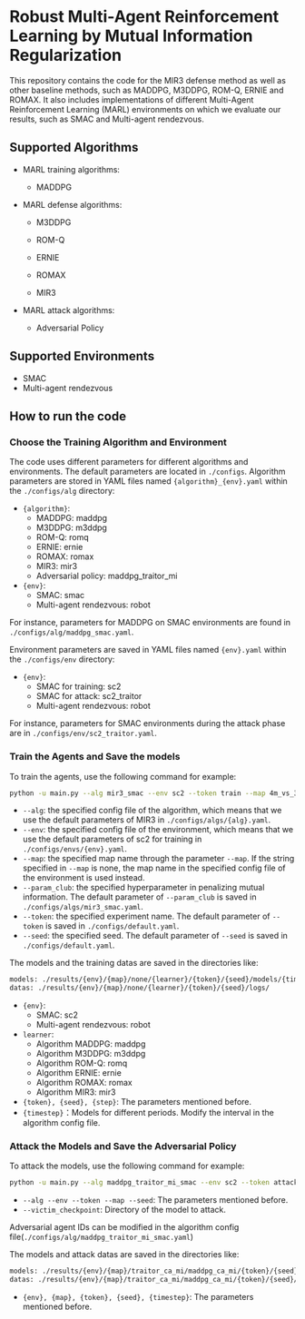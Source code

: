 # Robust Multi-Agent Reinforcement Learning by Mutual Information Regularization

This repository contains the code for the MIR3 defense method as well as other baseline methods, such as MADDPG, M3DDPG, ROM-Q, ERNIE and ROMAX. It also includes implementations of different Multi-Agent Reinforcement Learning (MARL) environments on which we evaluate our results, such as SMAC and Multi-agent rendezvous.

## Supported Algorithms

* MARL training algorithms:
  
  - MADDPG
* MARL defense algorithms:
  * M3DDPG

  * ROM-Q

  * ERNIE

  * ROMAX
  
  * MIR3
  
* MARL attack algorithms:
  * Adversarial Policy


## Supported Environments

* SMAC
* Multi-agent rendezvous

## How to run the code

### Choose the Training Algorithm and Environment

The code uses different parameters for different algorithms and environments. The default parameters are located in `./configs`. Algorithm parameters are stored in YAML files named `{algorithm}_{env}.yaml` within the `./configs/alg` directory:

* `{algorithm}`:
  * MADDPG: maddpg
  * M3DDPG: m3ddpg
  * ROM-Q: romq
  * ERNIE: ernie
  * ROMAX: romax
  * MIR3: mir3
  * Adversarial policy: maddpg_traitor_mi
* `{env}`:
  * SMAC: smac
  * Multi-agent rendezvous: robot

For instance, parameters for MADDPG on SMAC environments are found in `./configs/alg/maddpg_smac.yaml`.

Environment parameters are saved in YAML files named `{env}.yaml` within the `./configs/env` directory:

* `{env}`:
  * SMAC for training: sc2
  * SMAC for attack: sc2_traitor
  * Multi-agent rendezvous: robot

For instance, parameters for SMAC environments during the attack phase are in `./configs/env/sc2_traitor.yaml`.

### Train the Agents and Save the models 

To train the agents, use the following command for example:

```bash
python -u main.py --alg mir3_smac --env sc2 --token train --map 4m_vs_3m --param_club 0.1 --seed 0
```

* `--alg`: the specified config file of the algorithm, which means that we use the default parameters of MIR3 in `./configs/algs/{alg}.yaml`. 
* `--env`: the specified config file of the environment, which means that we use the default parameters of sc2 for training in `./configs/envs/{env}.yaml`. 
* `--map`: the specified map name through the parameter `--map`. If the string specified in `--map` is none, the map name in the specified config file of the environment is used instead. 
* `--param_club`: the specified hyperparameter in penalizing mutual information. The default parameter of `--param_club` is saved in  `./configs/algs/mir3_smac.yaml`. 
*  `--token`:  the specified experiment name. The default parameter of `--token` is saved in  `./configs/default.yaml`.
* `--seed`:  the specified seed. The default parameter of `--seed` is saved in  `./configs/default.yaml`.

The models and the training datas are saved in the directories like:

```bash
models: ./results/{env}/{map}/none/{learner}/{token}/{seed}/models/{timestep}/
datas: ./results/{env}/{map}/none/{learner}/{token}/{seed}/logs/
```

* `{env}`:
  * SMAC: sc2
  * Multi-agent rendezvous: robot
* `learner`:
  * Algorithm MADDPG: maddpg
  * Algorithm M3DDPG: m3ddpg
  * Algorithm ROM-Q: romq
  * Algorithm ERNIE: ernie
  * Algorithm ROMAX: romax
  * Algorithm MIR3: mir3
* `{token}, {seed}, {step}`: The parameters mentioned before.
* `{timestep}`：Models for different periods. Modify the interval in the algorithm config file.

### Attack the Models and Save the Adversarial Policy

To attack the models, use the following command for example:

```bash
python -u main.py --alg maddpg_traitor_mi_smac --env sc2 --token attack --map 4m_vs_3m --seed 0 --victim_checkpoint ./results/sc2/4m_vs_3m/none/mir3/train/0/models/5000000/
```

* `--alg --env --token --map --seed`: The parameters mentioned before.
* `--victim_checkpoint`: Directory of the model to attack.

Adversarial agent IDs can be modified in the algorithm config file(`./configs/alg/maddpg_traitor_mi_smac.yaml`)

The models and attack datas are saved in the directories like:

```bash
models: ./results/{env}/{map}/traitor_ca_mi/maddpg_ca_mi/{token}/{seed}/models/{timestep}/
datas: ./results/{env}/{map}/traitor_ca_mi/maddpg_ca_mi/{token}/{seed}/logs/
```

* `{env}, {map}, {token}, {seed}, {timestep}`: The parameters mentioned before.
